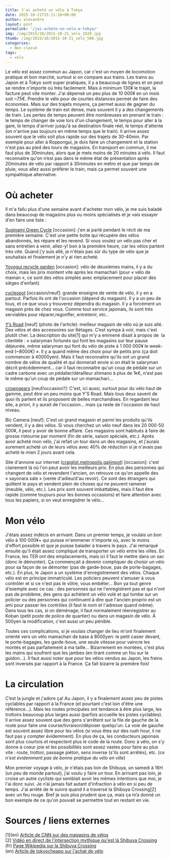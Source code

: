 ```yaml
---
title: J'ai acheté un vélo à Tokyo
date: 2015-10-21T15:11:16+00:00
author: alexandre
layout: post
permalink: '/jai-achete-un-velo-a-tokyo/'
img: /img/2015/10/2015-10-21_velo_1920.jpg
thumb: /img/2015/10/2015-10-21_velo_500.jpg
categories:
  - Non classé
tags:
  - vélo
---
```


Le vélo est assez commun au Japon, car c'est un moyen de locomotion pratique et bon marché, surtout si on compare aux trains. Les trains au Japon et à Tokyo sont super pratiques, il y a beaucoup de lignes et on peut se rendre n'importe où très facilement. Mais à minimum 130¥ le trajet, la facture peut vite monter. J'ai dépensé un peu plus de 10 000¥ en un mois soit ~75€. Prendre le vélo pour de courtes distances permet de faire des économies. Mais sur des trajets moyens, ça permet aussi de gagner du temps. Le système de train est dense, mais souvent il y a des changements de train. Les pertes de temps peuvent être nombreuses en prenant le train : le temps de changer de voie lors d'un changement, le temps pour aller à la gare, le temps d'arriver jusqu'à sa destination finale réel, le temps d'attente (on n'arrive pas toujours en même temps que le train). Il arrive assez souvent que le vélo soit plus rapide sur des trajets de 30-40min. Par exemple pour aller à Roppongui, je dois faire un changement et la station n'est pas au pied des tours de magasins. En transport en commun, il me faut plus de 30minutes, alors que je mets moins de 20 minutes à vélo. Il faut reconnaitre qu'on n’est pas dans le même état de présentation après 20minutes de vélo par rapport à 30minutes en métro et que par temps de pluie, vous allez aussi préférer le train, mais ça permet souvent une sympathique alternative.

# Où acheter


Il m'a fallu plus d'une semaine avant d'acheter mon vélo, je me suis baladé dans beaucoup de magasins plus ou moins spécialisés et je vais essayer d'en faire une liste :


[Suginami Green Cycle](http://www.sjc.ne.jp/suginami/14dokuji/risaikuru/risaikuru.html) [occasion]: j'en ai parlé pendant le récit de ma première semaine. C'est une petite boite qui récupère des vélos abandonnés, les répare et les revend. Si vous voulez un vélo pas cher et sans entretien à venir, allez-y! bon à la première heure, car les vélos partent très vite. Quand j'y suis allé, je n'étais pas sûr du type de vélo que je souhaitais et finalement je n'y ai rien acheté.


[Yoyogui recycle garden](http://www.recycle-garden.net/tenpo/yoyogi/yoyogi.htm) [occasion]: vélo de deuxièmes mains, il y a du choix, mais les prix montent vite après les mamachari (pour « vélo de maman », ce sont des vélos simples avec emplacement pour placer des sièges d'enfant).


[cyclespot](http://www.cyclespot.net/) [occasion/neuf]: grande enseigne de vente de vélo, il y en a partout. Parfois ils ont de l'occasion (dépend du magasin). Il y a un peu de tous, et ce que vous y trouverez dépendra du magasin. Il y a forcément un magasin près de chez vous. Comme tout service japonais, ils sont très serviables pour réparer,regonfler, entretenir, etc..


[Y’s Road](http://www.ysroad.net/) [neuf] (photo de l'article): meilleur magasin de vélo où je suis allé. Des vélos et des accessoires sur 6étages. C’est sympa à voir, mais c'est plutôt cher. La description du site[1] qui m'y a emmené disait à propos de  la clientèle : « salaryman fortunés qui font les magasins sur leur pause déjeunée, même salaryman qui font du vélo de piste à 1 000 000¥ le week-end (~8000€) ». Il y a quand même des choix pour de petits prix (ça doit commencer à 40000yen). Mais il faut reconnaitre qu'ils ont un grand nombre de vélos de qualité et qui donnerait envie si on était le salaryman décrit précédemment... car il faut reconnaitre qu'un coup de pédale sur un cadre carbone avec un pédalier/dérailleur shimano à plus de 1k€, n'est pas le même qu'un coup de pédale sur un mamachari...

[crowngears](https://www.crowngears.com/) [neuf/occasion?]: C'est, ici aussi, surtout pour du vélo haut de gamme, peut être un peu moins que Y'S Road. Mais tous deux savent de quoi ils parlent et ils proposent de belles marchandises. En regardant leur site, a priori, il y aurait de l'occasion... mais ça reste de l'occasion de haut niveau.

Bic Camera [neuf]: C'est un grand magasin et parmi les produits qu'ils vendent, il y a des vélos. Si vous cherchez un vélo neuf dans les 20 000-50 000¥, il peut y avoir de bonne affaire. Ces magasins sont habitués à faire de grosse ristourne par moment (fin de série, saison spéciale, etc.). Après avoir acheté mon vélo, j'ai refait un tour dans un des magasins, et j'aurais surement acheté un de leurs vélos avec 40% de réduction si je n'avais pas acheté le mien 2 jours avant cela.

Site d'annone sur internet ([craiglist](http://tokyo.craigslist.jp/search/bik),[metropolis](http://classifieds.metropolis.co.jp/),[gaijinpot](http://classifieds.gaijinpot.com/)) [occasion]: c'est clairement là où l'on peut avoir les meilleurs prix. En plus des personnes qui changent de vélo et revendent l'ancien, on retrouve ce qu'on appelle des « sayonara sale » (vente d'adieu/d'au revoir). Ce sont des étrangers qui quittent le pays et vendent plein de choses qui ne peuvent ramener (meuble, vélo, etc.). Les prix sont souvent imbattables, mais il faut être rapide (comme toujours pour les bonnes occasions) et faire attention avec tous les papiers, si on veut enregistrer le vélo...


# Mon vélo

J'étais assez indécis en arrivant. Dans un premier temps, je voulais un bon vélo à 100 000¥+ qui puisse m'emmener n'importe où, avec le moins d'effort possible et que je puisse balader à travers le pays. J'ai remarqué ensuite qu'il était assez compliqué de transporter un vélo entre les villes. En France, les TER ont des emplacements, mais ici il faut le mettre dans un sac (donc le démonter). Ça commençait à devenir compliquer de choisir un vélo pour sa façon de se démonter (pas de garde-boue, pas de porte-bagages, etc.). En plus, le Japon a un système d'enregistrement des vélos. Chaque vélo est en principe immatriculé. Les policiers peuvent s'amuser à vous contrôler et si ce n'est pas le vôtre, vous embêter... Bon ya tout genre d'exemple avec ce cas : des personnes qui ne l'enregistrent pas et qui n'ont pas de problème, des gens qui achètent un vélo volé et qui tombe sur un policier ou des personnes qui continuent à dire que l'ancien proprio est un ami pour passer les contrôles (il faut le nom et l'adresse quand même). Dans tous les cas, si on déménage, il faut normalement réenregistrer au Koban (petit poste de police de quartier) ou dans un magasin de vélo. À 500yen la modification, c'est aussi un peu pénible.  

Toutes ces complications, si je voulais changer de lieu m'ont finalement orienté vers un vélo mamachari de base à 8000yen: le petit casier devant, le porte-bagages, les garde-boue, une seule vitesse pour vaincre les montés et pas parfaitement à ma taille... Bizarrement en montées, c'est plus les mains qui soufrent que les jambes (en tirant comme un fou sur le guidon...). Il faut aussi noter que pour les vélos vendus au Japon, les freins sont inversés par rapport à la France. Ça fait bizarre la première fois!  

# La circulation

C’est la jungle et j'adore ça! Au Japon, il y a finalement assez peu de pistes cyclables par rapport à la France (et pourtant c'est loin d'être une référence...). Mais les routes principales ont tendance à être plus large, les trottoirs beaucoup plus larges aussi (parfois accueille les pistes cyclables). Il arrive assez souvent que des gens s'arrêtent sur la file de gauche de la route pour faire une course/livraison/déposer quelqu'un. La voie de gauche est souvent assez libre pour les vélos (si vous êtes sur des rush hour, il ne faut pas y compter évidemment). En plus de ça, les conducteurs japonais sont plus courtois et respectent plus le code de la route. Donc à vélo, on s'y donne à coeur joie et les possibilités sont assez vastes pour faire au plus vite : route, trottoir, passage piéton, sens inverse (s'ils sont arrêtés), etc. (*ce n'est évidemment pas de bonne pratique du vélo en ville*)

Mon premier voyage à vélo, je n'étais pas loin de Shibuya, un samedi à 16H (un peu de monde partout), j’ai voulu y faire un tour. En arrivant pas loin, je croise un autre cycliste qui semblait avoir les mêmes intentions que moi, je l'ai donc suivi. Je n’ai jamais fait autant d'infraction à vélo en si peu de temps. J'ai arrêté de le suivre quand il a traversé la Shibuya Crossing[2] avec un feu rouge. Bref je suis plus prudent que ça, mais ça m’a donné un bon exemple de ce qu'on pouvait se permettre tout en restant en vie.

# Sources / liens externes

\[1\](en) [Article de CNN sur des magasins de vélos](http://travel.cnn.com/tokyo/shop/4-best-tokyo-bike-shops-177429)  
[2] [Vidéo en direct de l'intersection mythique qu'est là Shibuya Crossing](https://www.youtube.com/watch?v=K9rBhVX13h4)  
(fr) [Page Wikipedia sur la Shibuya Crossing](https://fr.wikipedia.org/wiki/Shibuya_Crossing)  
(en) [Article de tokyocheapo sur l'achat de vélo](http://tokyocheapo.com/lifestyle/reconditioned-bicycles-the-two-wheeled-wonders-where-to-find-them/)
